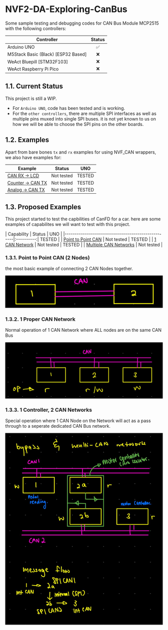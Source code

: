 # NVF2-DA-Exploring-CanBus

Some sample testing and debugging codes for CAN Bus Module MCP2515 with the following controllers:

| Controller                          | Status |
|-------------------------------------|:------:|
| Arduino UNO                         |   ✅    |
| M5Stack Basic (Black) [ESP32 Based] |   ❌    |
| WeAct Bluepill [STM32F103]          |   ❌    |
| WeAct Raspberry Pi Pico             |   ❌    |

## 1.1. Current Status

This project is still a WIP.

- For `Arduino UNO`, code has been tested and is working.
- For the `other controllers`, there are multiple SPI interfaces as well as multiple pins muxed into single SPI buses. it is not yet known to us on how we will be able to choose the SPI pins on the other boards.

## 1.2. Examples

Apart from bare bones `tx` and `rx` examples for using NVF_CAN wrappers, we also have examples for:

| Example                                                      |   Status   |     UNO    |
|--------------------------------------------------------------|:----------:|:----------:|
| [CAN RX -> LCD](./NVF2-CanFD/examples/main_rx_lcd.cpp)       | Not tested |   TESTED   |
| [Counter -> CAN TX](./NVF2-CanFD/examples/main_tx.cpp)       | Not tested |   TESTED   |
| [Analog -> CAN TX](./NVF2-CanFD/examples/main_tx_analog.cpp) | Not tested |   TESTED   |

## 1.3. Proposed Examples

This project started to test the capbilities of CanFD for a car. here are some examples of capabilites we will want to test with this project.

| Capability                                         |   Status   |      UNO       | 
|----------------------------------------------------|:----------:|     TESTED     |
| [Point to Point CAN](#point-to-point-can-2-nodes)  | Not tested |     TESTED     |
| [1 CAN Network](#1-proper-can-network)             | Not tested |     TESTED     |
| [Multiple CAN Networks](#1-controller-2-can-networks) | Not tested |

### 1.3.1. Point to Point CAN (2 Nodes)

the most basic example of connecting 2 CAN Nodes together.

![img](rsc/P2P_CAN_CONN.jpg)

### 1.3.2. 1 Proper CAN Network

Normal operation of 1 CAN Network where ALL nodes are on the same CAN Bus

![img](rsc/CAN_NETWORK.jpg)

### 1.3.3. 1 Controller, 2 CAN Networks

Special operation where 1 CAN Node on the Network will act as a pass through to a seperate dedicated CAN Bus network.

![img](rsc/MULTI_CAN_NETWORKS.jpg)
